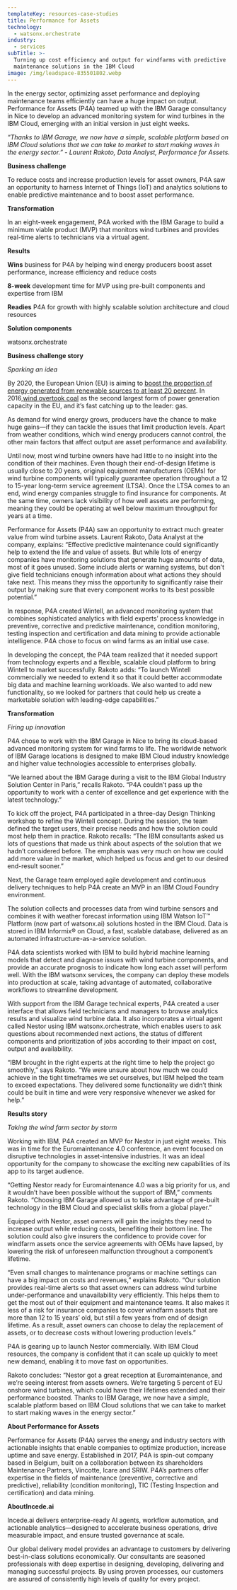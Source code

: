 ```yaml
---
templateKey: resources-case-studies
title: Performance for Assets
technology:
  - watsonx.orchestrate
industry:
  - services
subTitle: >-
  Turning up cost efficiency and output for windfarms with predictive
  maintenance solutions in the IBM Cloud
image: /img/leadspace-835501802.webp
---
```

In the energy sector, optimizing asset performance and deploying maintenance teams efficiently can have a huge impact on output. Performance for Assets (P4A) teamed up with the IBM Garage consultancy in Nice to develop an advanced monitoring system for wind turbines in the IBM Cloud, emerging with an initial version in just eight weeks.

*“Thanks to IBM Garage, we now have a simple, scalable platform based on IBM Cloud solutions that we can take to market to start making waves in the energy sector.” - Laurent Rakoto, Data Analyst, Performance for Assets.*

**Business challenge**

To reduce costs and increase production levels for asset owners, P4A saw an opportunity to harness Internet of Things (IoT) and analytics solutions to enable predictive maintenance and to boost asset performance.

**Transformation**

In an eight-week engagement, P4A worked with the IBM Garage to build a minimum viable product (MVP) that monitors wind turbines and provides real-time alerts to technicians via a virtual agent.

**Results**

**Wins** business for P4A by helping wind energy producers boost asset performance, increase efficiency and reduce costs

**8-week** development time for MVP using pre-built components and expertise from IBM

**Readies** P4A for growth with highly scalable solution architecture and cloud resources

**Solution components**

watsonx.orchestrate

**Business challenge story**

*Sparking an idea*

By 2020, the European Union (EU) is aiming to [boost the proportion of energy generated from renewable sources to at least 20 percent](https://ec.europa.eu/energy/en/topics/energy-strategy-and-energy-union/2020-energy-strategy). In 2016,[wind overtook coal](https://windeurope.org/wp-content/uploads/files/about-wind/statistics/WindEurope-Annual-Statistics-2017.pdf) as the second largest form of power generation capacity in the EU, and it’s fast catching up to the leader: gas.

As demand for wind energy grows, producers have the chance to make huge gains—if they can tackle the issues that limit production levels. Apart from weather conditions, which wind energy producers cannot control, the other main factors that affect output are asset performance and availability.

Until now, most wind turbine owners have had little to no insight into the condition of their machines. Even though their end-of-design lifetime is usually close to 20 years, original equipment manufacturers (OEMs) for wind turbine components will typically guarantee operation throughout a 12 to 15-year long-term service agreement (LTSA). Once the LTSA comes to an end, wind energy companies struggle to find insurance for components. At the same time, owners lack visibility of how well assets are performing, meaning they could be operating at well below maximum throughput for years at a time.

Performance for Assets (P4A) saw an opportunity to extract much greater value from wind turbine assets. Laurent Rakoto, Data Analyst at the company, explains: “Effective predictive maintenance could significantly help to extend the life and value of assets. But while lots of energy companies have monitoring solutions that generate huge amounts of data, most of it goes unused. Some include alerts or warning systems, but don’t give field technicians enough information about what actions they should take next. This means they miss the opportunity to significantly raise their output by making sure that every component works to its best possible potential.”

In response, P4A created Wintell, an advanced monitoring system that combines sophisticated analytics with field experts’ process knowledge in preventive, corrective and predictive maintenance, condition monitoring, testing inspection and certification and data mining to provide actionable intelligence. P4A chose to focus on wind farms as an initial use case.

In developing the concept, the P4A team realized that it needed support from technology experts and a flexible, scalable cloud platform to bring Wintell to market successfully. Rakoto adds: “To launch Wintell commercially we needed to extend it so that it could better accommodate big data and machine learning workloads. We also wanted to add new functionality, so we looked for partners that could help us create a marketable solution with leading-edge capabilities.”

**Transformation**

*Firing up innovation*

P4A chose to work with the IBM Garage in Nice to bring its cloud-based advanced monitoring system for wind farms to life. The worldwide network of IBM Garage locations is designed to make IBM Cloud industry knowledge and higher value technologies accessible to enterprises globally.

“We learned about the IBM Garage during a visit to the IBM Global Industry Solution Center in Paris,” recalls Rakoto. “P4A couldn’t pass up the opportunity to work with a center of excellence and get experience with the latest technology.”

To kick off the project, P4A participated in a three-day Design Thinking workshop to refine the Wintell concept. During the session, the team defined the target users, their precise needs and how the solution could most help them in practice. Rakoto recalls: “The IBM consultants asked us lots of questions that made us think about aspects of the solution that we hadn’t considered before. The emphasis was very much on how we could add more value in the market, which helped us focus and get to our desired end-result sooner.”

Next, the Garage team employed agile development and continuous delivery techniques to help P4A create an MVP in an IBM Cloud Foundry environment.

The solution collects and processes data from wind turbine sensors and combines it with weather forecast information using IBM Watson IoT™ Platform (now part of watsonx.ai) solutions hosted in the IBM Cloud. Data is stored in IBM Informix® on Cloud, a fast, scalable database, delivered as an automated infrastructure-as-a-service solution.

P4A data scientists worked with IBM to build hybrid machine learning models that detect and diagnose issues with wind turbine components, and provide an accurate prognosis to indicate how long each asset will perform well. With the IBM watsonx services, the company can deploy these models into production at scale, taking advantage of automated, collaborative workflows to streamline development.

With support from the IBM Garage technical experts, P4A created a user interface that allows field technicians and managers to browse analytics results and visualize wind turbine data. It also incorporates a virtual agent called Nestor using IBM watsonx.orchestrate, which enables users to ask questions about recommended next actions, the status of different components and prioritization of jobs according to their impact on cost, output and availability.

“IBM brought in the right experts at the right time to help the project go smoothly,” says Rakoto. “We were unsure about how much we could achieve in the tight timeframes we set ourselves, but IBM helped the team to exceed expectations. They delivered some functionality we didn’t think could be built in time and were very responsive whenever we asked for help.”

**Results story**

*Taking the wind farm sector by storm*

Working with IBM, P4A created an MVP for Nestor in just eight weeks. This was in time for the Euromaintenance 4.0 conference, an event focused on disruptive technologies in asset-intensive industries. It was an ideal opportunity for the company to showcase the exciting new capabilities of its app to its target audience.

“Getting Nestor ready for Euromaintenance 4.0 was a big priority for us, and it wouldn’t have been possible without the support of IBM,” comments Rakoto. “Choosing IBM Garage allowed us to take advantage of pre-built technology in the IBM Cloud and specialist skills from a global player.”

Equipped with Nestor, asset owners will gain the insights they need to increase output while reducing costs, benefiting their bottom line. The solution could also give insurers the confidence to provide cover for windfarm assets once the service agreements with OEMs have lapsed, by lowering the risk of unforeseen malfunction throughout a component’s lifetime.

“Even small changes to maintenance programs or machine settings can have a big impact on costs and revenues,” explains Rakoto. “Our solution provides real-time alerts so that asset owners can address wind turbine under-performance and unavailability very efficiently. This helps them to get the most out of their equipment and maintenance teams. It also makes it less of a risk for insurance companies to cover windfarm assets that are more than 12 to 15 years’ old, but still a few years from end of design lifetime. As a result, asset owners can choose to delay the replacement of assets, or to decrease costs without lowering production levels.”

P4A is gearing up to launch Nestor commercially. With IBM Cloud resources, the company is confident that it can scale up quickly to meet new demand, enabling it to move fast on opportunities.

Rakoto concludes: “Nestor got a great reception at Euromaintenance, and we’re seeing interest from assets owners. We’re targeting 5 percent of EU onshore wind turbines, which could have their lifetimes extended and their performance boosted. Thanks to IBM Garage, we now have a simple, scalable platform based on IBM Cloud solutions that we can take to market to start making waves in the energy sector.”

**About Performance for Assets**

Performance for Assets (P4A) serves the energy and industry sectors with actionable insights that enable companies to optimize production, increase uptime and save energy. Established in 2017, P4A is spin-out company based in Belgium, built on a collaboration between its shareholders Maintenance Partners, Vincotte, Icare and SRIW. P4A’s partners offer expertise in the fields of maintenance (preventive, corrective and predictive), reliability (condition monitoring), TIC (Testing Inspection and certification) and data mining.

**AboutIncede.ai**

Incede.ai delivers enterprise-ready AI agents, workflow automation, and actionable analytics—designed to accelerate business operations, drive measurable impact, and ensure trusted governance at scale. 

Our global delivery model provides an advantage to customers by delivering best-in-class solutions economically. Our consultants are seasoned professionals with deep expertise in designing, developing, delivering and managing successful projects. By using proven processes, our customers are assured of consistently high levels of quality for every project.
